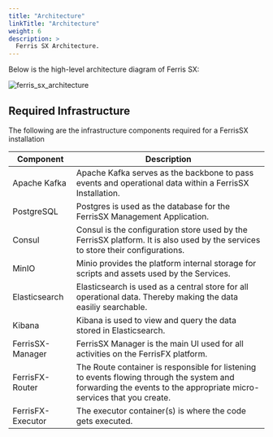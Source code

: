 ```yaml
---
title: "Architecture"
linkTitle: "Architecture"
weight: 6
description: >
  Ferris SX Architecture.
---
```


Below is the high-level architecture diagram of Ferris SX:

![ferris_sx_architecture](/images/ferris_sx_architecture.png)


## Required Infrastructure

The following are the infrastructure components required for a FerrisSX installation

| Component         | Description                                                                                                                                                         |
|-------------------|---------------------------------------------------------------------------------------------------------------------------------------------------------------------|
| Apache Kafka      | Apache Kafka serves as the backbone to pass events and operational data within a FerrisSX Installation.                                                             |
| PostgreSQL        | Postgres is used as the database for the FerrisSX Management Application.                                                                                           |
| Consul            | Consul is the configuration store used by the FerrisSX platform. It is also used by the services to store their configurations.                                     |
| MinIO             | Minio provides the platform internal storage for scripts and assets used by the Services.                                                                           |
| Elasticsearch     | Elasticsearch is used as a central store for all operational data. Thereby making the data easiliy searchable.                                                      |
| Kibana            | Kibana is used to view and query the data stored in Elasticsearch.                                                                                                  |
| FerrisSX-Manager  | FerrisSX Manager is the main UI used for all activities on the FerrisFX platform.                                                                                   |
| FerrisFX-Router   | The Route container is responsible for listening to events flowing through the system and forwarding the events to the appropriate micro-services that you create. |
| FerrisFX-Executor | The executor container(s) is where the code gets executed.                                                                                                          |
